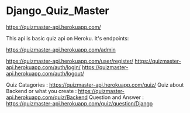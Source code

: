 # Django_Quiz_Master

https://quizmaster-api.herokuapp.com/

This api is basic quiz api on Heroku. It's endpoints:

https://quizmaster-api.herokuapp.com/admin

https://quizmaster-api.herokuapp.com/user/register/
https://quizmaster-api.herokuapp.com/auth/login/
https://quizmaster-api.herokuapp.com/auth/logout/

Quiz Catagories : https://quizmaster-api.herokuapp.com/quiz/
Quiz about Backend or what you create : https://quizmaster-api.herokuapp.com/quiz/Backend
Question and Answer :   https://quizmaster-api.herokuapp.com/quiz/question/Django

